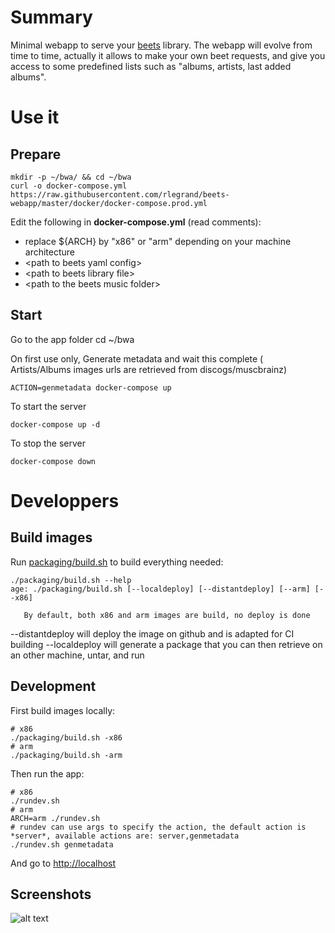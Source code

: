 # Summary

Minimal webapp to serve your [beets](http://beets.io/) library.
The webapp will evolve from time to time, actually it allows to make your own beet requests, and give you access to some predefined lists such as "albums, artists, last added albums".

# Use it

## Prepare

    mkdir -p ~/bwa/ && cd ~/bwa
    curl -o docker-compose.yml  https://raw.githubusercontent.com/rlegrand/beets-webapp/master/docker/docker-compose.prod.yml

Edit the following in **docker-compose.yml** (read comments):
* replace ${ARCH} by "x86" or "arm" depending on your machine architecture
* \<path to beets yaml config\>
* \<path to beets library file\>
* \<path to the beets music folder\>

## Start

Go to the app folder
    cd ~/bwa
    
On first use only, Generate metadata and wait this complete ( Artists/Albums images urls are retrieved from discogs/muscbrainz)

    ACTION=genmetadata docker-compose up

To start the server

    docker-compose up -d

To stop the server

    docker-compose down

# Developpers

## Build images

Run [packaging/build.sh](./packaging/build.sh) to build everything needed:

    ./packaging/build.sh --help
    age: ./packaging/build.sh [--localdeploy] [--distantdeploy] [--arm] [--x86]

       By default, both x86 and arm images are build, no deploy is done

--distantdeploy will deploy the image on github and is adapted for CI building
--localdeploy will generate a package that you can then retrieve on an other machine, untar, and run

## Development

First build images locally:

    # x86
    ./packaging/build.sh -x86
    # arm
    ./packaging/build.sh -arm

Then run the app:
    
    # x86
    ./rundev.sh
    # arm
    ARCH=arm ./rundev.sh
    # rundev can use args to specify the action, the default action is *server*, available actions are: server,genmetadata
    ./rundev.sh genmetadata

And go to [http://localhost](http://localhost)

## Screenshots

![alt text](https://rlegrand.github.io/beets-webapp/images/screenshot1.png)
